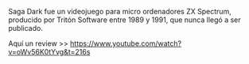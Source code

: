 Saga Dark fue un videojuego para micro ordenadores ZX Spectrum, producido por Tritón Software entre 1989 y 1991, que nunca llegó a ser publicado.

Aquí un review >> https://www.youtube.com/watch?v=oWv56K0tYvg&t=216s